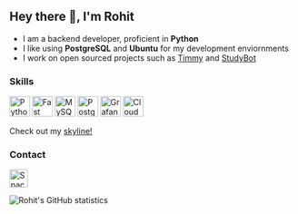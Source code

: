 ## Hey there 👋, I'm Rohit
- I am a backend developer, proficient in **Python**
- I like using **PostgreSQL** and **Ubuntu** for my development enviornments
- I work on open sourced projects such as [Timmy](https://github.com/School-Simplified/Timmy-SchoolSimplified) and [StudyBot](https://github.com/School-Simplified/StudyBot)

### Skills

<p align="left">
<a href="https://www.python.org/" target="_blank" rel="noreferrer"><img src="https://raw.githubusercontent.com/danielcranney/readme-generator/main/public/icons/skills/python-colored.svg" width="36" height="36" alt="Python" /></a>
<a href="https://fastapi.tiangolo.com/" target="_blank" rel="noreferrer"><img src="https://raw.githubusercontent.com/danielcranney/readme-generator/main/public/icons/skills/fastapi-colored.svg" width="36" height="36" alt="Fast API" /></a>
<a href="https://www.python.org/" target="_blank" rel="noreferrer"><img src="https://skills.thijs.gg/icons?i=mysql&theme=dark" width="36" height="36" alt="MySQL" /></a>
<a href="https://www.python.org/" target="_blank" rel="noreferrer"><img src="https://skills.thijs.gg/icons?i=postgres&theme=dark" width="36" height="36" alt="Postgres" /></a>
<a href="https://www.python.org/" target="_blank" rel="noreferrer"><img src="https://skills.thijs.gg/icons?i=grafana&theme=dark" width="36" height="36" alt="Grafana" /></a>
<a href="https://www.python.org/" target="_blank" rel="noreferrer"><img src="https://skills.thijs.gg/icons?i=cloudflare&theme=dark" width="36" height="36" alt="CloudFlare" /></a>
</p>

Check out my [skyline!](https://skyline.github.com/space-turtle0/2021)

### Contact

<p align="left"> <a href="https://discord.com/users/409152798609899530" target="_blank" rel="noreferrer"><img src="https://raw.githubusercontent.com/danielcranney/readme-generator/main/public/icons/socials/discord.svg" width="32" height="32" alt="SpaceTurtle#2587" /></a> </p>

<img alt="Rohit's GitHub statistics" src="https://github-readme-stats.vercel.app/api?username=Space-Turtle0&count_private=true&title_color=FFFFFF&text_color=5865F2&bg_color=0d1117&border_color=23272A&border_radius=25">

